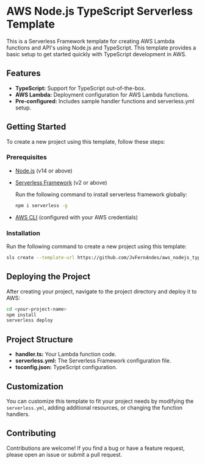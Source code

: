 # AWS Node.js TypeScript Serverless Template

This is a Serverless Framework template for creating AWS Lambda functions and API's using Node.js and TypeScript. This template provides a basic setup to get started quickly with TypeScript development in AWS.

## Features

- **TypeScript:** Support for TypeScript out-of-the-box.
- **AWS Lambda:** Deployment configuration for AWS Lambda functions.
- **Pre-configured:** Includes sample handler functions and serverless.yml setup.

## Getting Started

To create a new project using this template, follow these steps:

### Prerequisites

- [Node.js](https://nodejs.org/) (v14 or above)

- [Serverless Framework](https://www.serverless.com/) (v2 or above)

  Run the following command to install serverless framework globally:

  ```bash
  npm i serverless -g
  ````

- [AWS CLI](https://aws.amazon.com/cli/) (configured with your AWS credentials)

### Installation

Run the following command to create a new project using this template:

```bash
sls create --template-url https://github.com/JvFern4ndes/aws_nodejs_typescript --path <your-project-name>
````

## Deploying the Project

After creating your project, navigate to the project directory and deploy it to AWS:

```bash
cd <your-project-name>
npm install
serverless deploy
````

## Project Structure

* **handler.ts:** Your Lambda function code.
* **serverless.yml:** The Serverless Framework configuration file.
* **tsconfig.json:** TypeScript configuration.

## Customization

You can customize this template to fit your project needs by modifying the `serverless.yml`, adding additional resources, or changing the function handlers.

## Contributing

Contributions are welcome! If you find a bug or have a feature request, please open an issue or submit a pull request.
